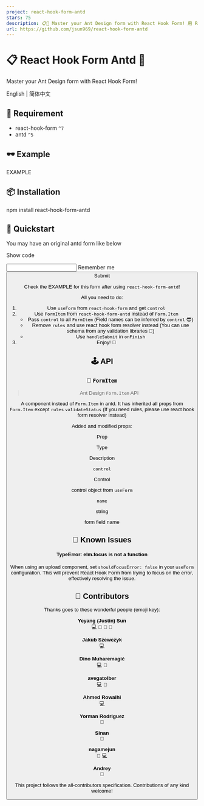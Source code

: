 ```yaml
---
project: react-hook-form-antd
stars: 75
description: 📋🐜 Master your Ant Design form with React Hook Form! 用 React Hook Form 拿捏你的 Ant Design 表单！
url: https://github.com/jsun969/react-hook-form-antd
---
```


📋 React Hook Form Antd 🐜
==========================

Master your Ant Design form with React Hook Form!

English | 简体中文

📜 Requirement
--------------

-   react-hook-form `^7`
-   antd `^5`

🕶 Example
----------

EXAMPLE

📦 Installation
---------------

npm install react-hook-form-antd

🎯 Quickstart
-------------

You may have an original antd form like below

Show code

<Form onFinish\={onFinish}\>
	<Form.Item
		label\="Username"
		name\="username"
		rules\={\[
			{ required: true, message: 'Required' },
			{ max: 15, message: 'Username should be less than 15 characters' },
		\]}
	\>
		<Input />
	</Form.Item\>
	<Form.Item
		label\="Password"
		name\="password"
		rules\={\[{ required: true, message: 'Required' }\]}
	\>
		<Input.Password />
	</Form.Item\>
	<Form.Item name\="remember" valuePropName\="checked"\>
		<Checkbox\>Remember me</Checkbox\>
	</Form.Item\>
	<Form.Item\>
		<Button type\="primary" htmlType\="submit"\>
			Submit
		</Button\>
	</Form.Item\>
</Form\>

Check the EXAMPLE for this form after using `react-hook-form-antd`!

All you need to do:

1.  Use `useForm` from `react-hook-form` and get `control`
2.  Use `FormItem` from `react-hook-form-antd` instead of `Form.Item`
    -   Pass `control` to all `FormItem` (Field names can be inferred by `control` 😎)
    -   Remove `rules` and use react hook form resolver instead (You can use schema from any validation libraries 🤩)
    -   Use `handleSubmit` in `onFinish`
3.  Enjoy! 🎉

🕹 API
------

### 🔗 `FormItem`

> Ant Design `Form.Item` API

A component instead of `Form.Item` in antd. It has inherited all props from `Form.Item` except `rules` `validateStatus` (If you need rules, please use react hook form resolver instead)

Added and modified props:

Prop

Type

Description

`control`

Control

control object from `useForm`

`name`

string

form field name

🚧 Known Issues
---------------

#### TypeError: elm.focus is not a function

When using an upload component, set `shouldFocusError: false` in your `useForm` configuration. This will prevent React Hook Form from trying to focus on the error, effectively resolving the issue.

👥 Contributors
---------------

Thanks goes to these wonderful people (emoji key):

  
**Yeyang (Justin) Sun**  
💻 🤔 🚧 📖

  
**Jakub Szewczyk**  
💻

  
**Dino Muharemagić**  
💻 🐛

  
**avegatolber**  
💻 🐛

  
**Ahmed Rowaihi**  
💻

  
**Yorman Rodriguez**  
🐛

  
**Sinan**  
📖

  
**nagamejun**  
🐛 💻

  
**Andrey**  
🐛

This project follows the all-contributors specification. Contributions of any kind welcome!
